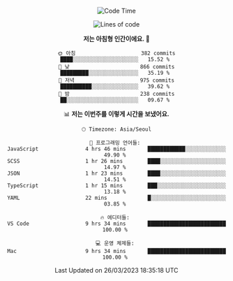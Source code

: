 <div align='center'>
 
<!--START_SECTION:waka-->
![Code Time](http://img.shields.io/badge/Code%20Time-2%2C476%20hrs%2033%20mins-blue)

![Lines of code](https://img.shields.io/badge/%EC%A0%80%EB%8A%94%20%EC%97%AC%ED%83%9C%EA%B9%8C%EC%A7%80%20-1.2%20million%20%EC%A4%84%EC%9D%98%20%EC%BD%94%EB%93%9C%EB%A5%BC%20%EC%9E%91%EC%84%B1%ED%96%88%EC%96%B4%EC%9A%94.-blue)

**저는 아침형 인간이에요. 🐤** 

```text
🌞 아침                     382 commits         ████░░░░░░░░░░░░░░░░░░░░░   15.52 % 
🌆 낮　                     866 commits         █████████░░░░░░░░░░░░░░░░   35.19 % 
🌃 저녁                     975 commits         ██████████░░░░░░░░░░░░░░░   39.62 % 
🌙 밤　                     238 commits         ██░░░░░░░░░░░░░░░░░░░░░░░   09.67 % 
```


📊 **저는 이번주를 이렇게 시간을 보냈어요.** 

```text
🕑︎ Timezone: Asia/Seoul

💬 프로그래밍 언어들: 
JavaScript               4 hrs 46 mins       ████████████░░░░░░░░░░░░░   49.90 % 
SCSS                     1 hr 26 mins        ████░░░░░░░░░░░░░░░░░░░░░   14.97 % 
JSON                     1 hr 23 mins        ████░░░░░░░░░░░░░░░░░░░░░   14.51 % 
TypeScript               1 hr 15 mins        ███░░░░░░░░░░░░░░░░░░░░░░   13.18 % 
YAML                     22 mins             █░░░░░░░░░░░░░░░░░░░░░░░░   03.85 % 

🔥 에디터들: 
VS Code                  9 hrs 34 mins       █████████████████████████   100.00 % 

💻 운영 체제들: 
Mac                      9 hrs 34 mins       █████████████████████████   100.00 % 
```


 Last Updated on 26/03/2023 18:35:18 UTC
<!--END_SECTION:waka-->
 </div>
<!---
Emewjin/Emewjin is a ✨ special ✨ repository because its `README.md` (this file) appears on your GitHub profile.
You can click the Preview link to take a look at your changes.
--->
